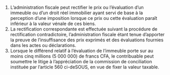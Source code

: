 1)  L’administration  fiscale  peut  rectifier  le  prix  ou  l’évaluation  d’un immeuble  ou  d’un  droit  réel  immobilier  ayant  servi  de  base  à  la  perception  d’une imposition lorsque ce prix ou cette évaluation paraît inférieur à la valeur vénale de ces biens.
2) La rectification correspondante est effectuée suivant la procédure de rectification
contradictoire, l’administration fiscale étant tenue d’apporter la preuve de l’insuffisance des prix exprimés et des évaluations fournies dans les actes ou déclarations.
3) Lorsque le différend relatif à l’évaluation de l’immeuble porte sur au moins cinq
millions (5 000 000) de francs CFA, le contribuable peut soumettre le litige à l’appréciation de la commission de conciliation instituée par l’article 560 ci-deSOUS, en vue de fixer la valeur taxable.
